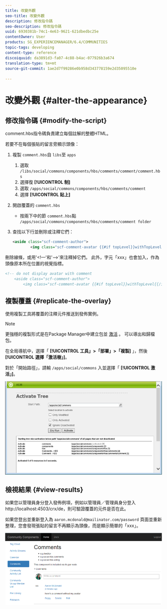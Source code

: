 ```yaml
---
title: 改變外觀
seo-title: 改變外觀
description: 修改指令碼
seo-description: 修改指令碼
uuid: 6930381b-74c1-4e63-9621-621dbedbc25e
contentOwner: User
products: SG_EXPERIENCEMANAGER/6.4/COMMUNITIES
topic-tags: developing
content-type: reference
discoiquuid: da3891d3-fa07-4c88-b4ac-077926b3a674
translation-type: tm+mt
source-git-commit: 1ae2d7f99286e0b958d343778159e2d35095510e

---
```



# 改變外觀 {#alter-the-appearance}

## 修改指令碼 {#modify-the-script}

comment.hbs指令碼負責建立每個註解的整體HTML。

若要不在每個張貼的留言旁顯示頭像：

1. 複製 `comment.hbs`自 `libs`至 `apps`
   1. 選取 `/libs/social/commons/components/hbs/comments/comment/comment.hbs`
   1. 選擇復 **[!UICONTROL 制]**
   1. 選取 `/apps/social/commons/components/hbs/comments/comment`
   1. 選擇 **[!UICONTROL 貼上]**
1. 開啟覆蓋的 `comment.hbs`
   * 按兩下中的節 `comment.hbs`點 `/apps/social/commons/components/hbs/comments/comment folder`
1. 查找以下行並刪除或注釋它們：

   ```xml
   <aside class="scf-comment-author">
           <img class="scf-comment-avatar {{#if topLevel}}withTopLevel{{/if}}" src="{{author.avatarUrl}}"></img>
   ```

刪除線條，或用&#39;&lt;!—&#39;和&#39;—>&#39;來注釋掉它們。 此外，字元「xxx」也會加入，作為頭像原本所在位置的視覺指標。

```xml
<!-- do not display avatar with comment
    <aside class="scf-comment-author">
        <img class="scf-comment-avatar {{#if topLevel}}withTopLevel{{/if}}" src="{{author.avatarUrl}}"></img>
```

## 複製覆蓋 {#replicate-the-overlay}

使用複製工具將覆蓋的注釋元件推送到發佈實例。

>[!NOTE]
>
>更強穩的複製形式是在Package Manager中建立包並 [激活](../../help/sites-administering/package-manager.md#replicating-packages) 。 可以導出和歸檔包。

在全局導航中，選擇「 **[!UICONTROL 工具」>「部署」>「複製]** 」，然後 **[!UICONTROL 選擇「激活樹」]**。

對於「開始路徑」，請輸 `/apps/social/commons` 入並選擇「 **[!UICONTROL 激活」]**。

![chlimage_1-42](assets/chlimage_1-42.png)

## 檢視結果 {#view-results}

如果您以管理員身分登入發佈例項，例如以管理員／管理員身分登入http://localhost:4503/crx/de，則可驗證覆蓋的元件是否在此。

如果您登出並重新登入為 `aaron.mcdonald@mailinator.com/password` 頁面並重新整理，您會發現張貼的留言不再顯示為頭像，而是顯示簡單的「xxx」。

![chlimage_1-43](assets/chlimage_1-43.png)

